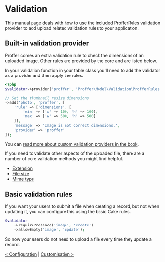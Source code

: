# Validation
This manual page deals with how to use the included ProfferRules validation provider to add upload related validation rules to
your application.

## Built-in validation provider
Proffer comes an extra validation rule to check the dimensions of an uploaded image. Other rules are provided by the core and are listed below.

In your validation function in your table class you'll need to add the validator as a provider and then apply the rules.

```php
<?php
$validator->provider('proffer', 'Proffer\Model\Validation\ProfferRules');

// Set the thumbnail resize dimensions
->add('photo', 'proffer', [
	'rule' => ['dimensions', [
		'min' => ['w' => 100, 'h' => 100],
		'max' => ['w' => 500, 'h' => 500]
	]],
	'message' => 'Image is not correct dimensions.',
	'provider' => 'proffer'
]);
```

You can [read more about custom validation providers in the book](http://book.cakephp.org/3.0/en/core-libraries/validation.html#adding-validation-providers).

If you need to validate other aspects of the uploaded file, there are a number of core validation methods you might find helpful.
* [Extension](http://api.cakephp.org/3.0/class-Cake.Validation.Validation.html#_extension)
* [File size](http://api.cakephp.org/3.0/class-Cake.Validation.Validation.html#_fileSize)
* [Mime type](http://api.cakephp.org/3.0/class-Cake.Validation.Validation.html#_mimeType) 

## Basic validation rules
If you want your users to submit a file when creating a record, but not when updating it, you can configure this using the basic Cake rules.

```php
$validator
    ->requirePresence('image', 'create')
    ->allowEmpty('image', 'update');
```

So now your users do not need to upload a file every time they update a record.

[< Configuration](configuration.md) | [Customisation >](customisation.md)
